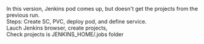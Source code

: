 In this version, Jenkins pod comes up, but doesn't get the projects from the previous run.  
Steps: Create SC, PVC, deploy pod, and define service.  
Lauch Jenkins browser, create projects,  
Check projects is JENKINS_HOME/.jobs folder   
